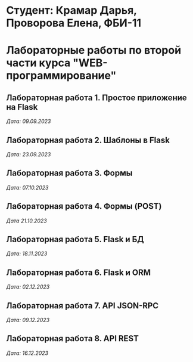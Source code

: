 # Студент: Крамар Дарья, Проворова Елена, ФБИ-11

# Лабораторные работы по второй части курса "WEB-программирование"

## Лабораторная работа 1. Простое приложение на Flask

*Дата: 09.09.2023*

## Лабораторная работа 2. Шаблоны в Flask

*Дата: 23.09.2023*

## Лабораторная работа 3. Формы

*Дата: 07.10.2023*

## Лабораторная работа 4. Формы (POST)

*Дата 21.10.2023*

## Лабораторная работа 5. Flask и БД

*Дата: 18.11.2023*

## Лабораторная работа 6. Flask и ORM

*Дата: 02.12.2023*

## Лабораторная работа 7. API JSON-RPC

*Дата: 09.12.2023*

## Лабораторная работа 8. API REST

*Дата: 16.12.2023*
